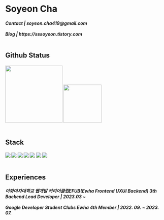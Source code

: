 # Soyeon Cha
<h5>
  Contact |  soyeon.cha419@gmail.com <br><br/>
  Blog | https://sssoyeon.tistory.com <br><br/>
<h5/>

<h2>
  Github Status
  <h5>
    <img height="180em" src="https://github-readme-stats-git-masterrstaa-rickstaa.vercel.app/api?username=Soyeon-Cha&theme=default&show_icons=true"/>
    <img height="120em" src="https://github-readme-stats-git-masterrstaa-rickstaa.vercel.app/api/top-langs/?username=Soyeon-Cha&theme=default&layout=compact"/>
    <br></br>
  </h5>

<h2>
  Stack
  <h5>
    <img src="https://img.shields.io/badge/Spring-6DB33F?style=flat-square&logo=spring&logoColor=white"/>
    <img src="https://img.shields.io/badge/Spring Boot-6DB33F?style=flat-square&logo=springboot&logoColor=white"/>
    <img src="https://img.shields.io/badge/Java-0B6FB6?style=flat-square&logo=java&logoColor=white"/>
    <img src="https://img.shields.io/badge/MySQL-4479A1?style=flat-square&logo=mysql&logoColor=white"/>
    <img src="https://img.shields.io/badge/AWS-232F3E?style=flat-square&logo=amazonaws&logoColor=white"/>
    <img src="https://img.shields.io/badge/Python-3776AB?style=flat-square&logo=python&logoColor=white"/>
    <img src="https://img.shields.io/badge/C-A8B9CC?style=flat-square&logo=c&logoColor=white"/>
    <br><br/>
  </h5>
</h2>

<h2>
  Experiences
  <h5>
    이화여자대학교 웹개발 커리어클럽EFUB(Ewha Frontend UXUI Backend) 3th Backend Lead Developer | 2023.03 ~
    <br><br/>
    Google Developer Student Clubs Ewha 4th Member | 2022. 09. ~ 2023. 07.
  </h5>
</h2>
